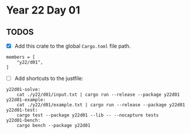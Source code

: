 # Year 22 Day 01

## TODOS

- [x] Add this crate to the global `Cargo.toml` file path.

```
members = [
    "y22/d01",
]
```

- [ ] Add shortcuts to the justfile:

```
y22d01-solve:
    cat ./y22/d01/input.txt | cargo run --release --package y22d01
y22d01-example:
    cat ./y22/d01/example.txt | cargo run --release --package y22d01
y22d01-test:
    cargo test --package y22d01 --lib -- --nocapture tests
y22d01-bench:
    cargo bench --package y22d01
```
